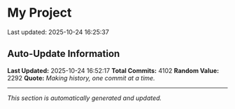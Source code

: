 # My Project


Last updated: 2025-10-24 16:25:37













































































































































































































































































































































































































































































































































































































































































































































































































































































































































































































































































































































































































































































































































































































































































































































































































































































































































































































































































































































































































































































































































































































































































































































































































































































































































































































































































































































































































































































































































































































































































































































































































































































































































































































































































































































































































































































































































































































































































































































































































































































































































































































































































































































































































































































































































































































































































## Auto-Update Information

**Last Updated:** 2025-10-24 16:52:17
**Total Commits:** 4102
**Random Value:** 2292
**Quote:** _Making history, one commit at a time._

---
_This section is automatically generated and updated._